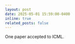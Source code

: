 ```yaml
---
layout: post
date: 2025-05-01 15:59:00-0400
inline: true
related_posts: false
---
```


One paper accepted to ICML.
